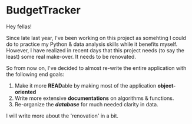 # BudgetTracker
Hey fellas!</p>
Since late last year, I've been working on this project as somehting I could do to practice my Python & data analysis skills while it benefits myself.
However, I have realized in recent days that this project needs (to say the least) some real make-over. It needs to be renovated.

So from now on, I've decided to almost re-write the entire application with the following end goals:

<ol>
<li>	Make it more <b>READ</b>able by making most of the application <b>object-oriented</b>	</li>
<li>	Write more extensive <b>documentations</b> on algorithms & functions.	</li>
<li>	Re-organize the <b><i>database</i></b> for much needed clarity in data.	</li>
</ol>

I will write more about the 'renovation' in a bit.
